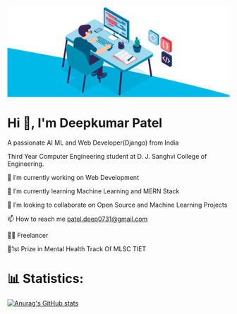 
![Header](https://raw.githubusercontent.com/Azael-Dev/Azael-Dev/master/coding.gif)


#     Hi 👋, I'm Deepkumar Patel

A passionate AI ML and Web Developer(Django) from India

Third Year Computer Engineering student at D. J. Sanghvi College of Engineering.


🔭 I’m currently working on Web Development

🌱 I’m currently learning Machine Learning and MERN Stack 

👯 I’m looking to collaborate on Open Source  and Machine Learning Projects

📫 How to reach me patel.deep0731@gmail.com

👨‍💻 Freelancer

🥇1st Prize in Mental Health Track Of MLSC TIET


#                                        📊 Statistics:
[![Anurag's GitHub stats](https://github-readme-stats.vercel.app/api?username=deep3040&count_private=true)](https://github.com/anuraghazra/github-readme-stats)

